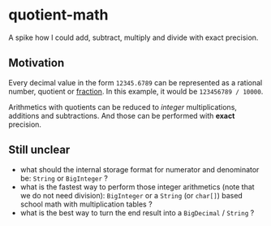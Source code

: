 # quotient-math

A spike how I could add, subtract, multiply and divide with exact precision.

## Motivation

Every decimal value in the form `12345.6789` can be represented as a rational number, quotient or [fraction](https://en.wikipedia.org/wiki/Fraction_%28mathematics%29). In this example, it would be `123456789 / 10000`. 

Arithmetics with quotients can be reduced to *integer* multiplications, additions and subtractions. And those can be performed with **exact** precision.

## Still unclear
- what should the internal storage format for numerator and denominator be: `String` or `BigInteger` ?
- what is the fastest way to perform those integer arithmetics (note that we do not need division): `BigInteger` or a `String` (or `char[]`) based school math with multiplication tables ?
- what is the best way to turn the end result into a `BigDecimal` / `String` ?
